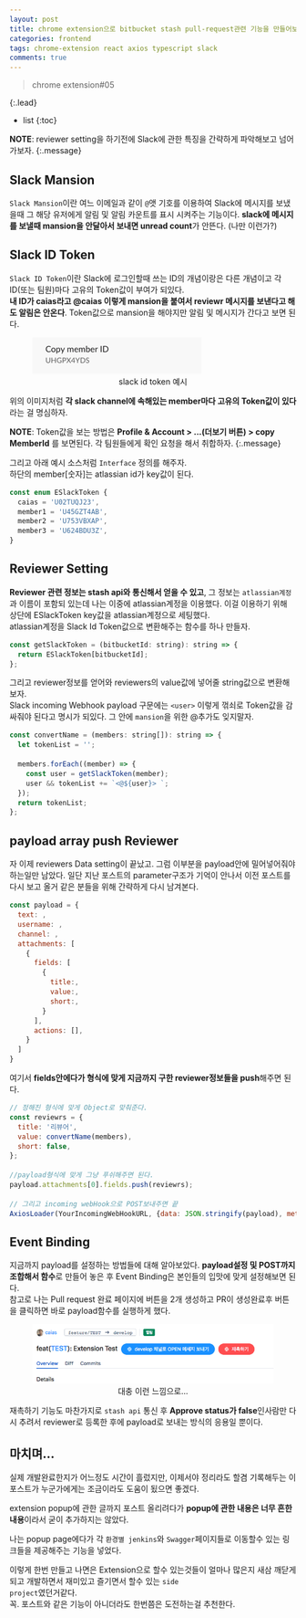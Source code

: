 ```yaml
---
layout: post
title: chrome extension으로 bitbucket stash pull-request관련 기능을 만들어보자#5
categories: frontend
tags: chrome-extension react axios typescript slack
comments: true
---
```


> chrome extension#05

{:.lead}
* list
{:toc}

**NOTE**: reviewer setting을 하기전에 Slack에 관한 특징을 간략하게 파악해보고 넘어가보자.
{:.message}


## Slack Mansion
<code>Slack Mansion</code>이란 여느 이메일과 같이 <code>@</code>앳 기호를 이용하여 Slack에 메시지를 보냈을때 그 해당 유저에게 알림 및 알림 카운트를 표시 시켜주는 기능이다. **slack에 메시지를 보낼때 mansion을 안달아서 보내면 unread count**가 안뜬다. (나만 이런가?)

## Slack ID Token
<code>Slack ID Token</code>이란 Slack에 로그인할때 쓰는 ID의 개념이랑은 다른 개념이고 각 ID(또는 팀원)마다 고유의 Token값이 부여가 되있다.  
**내 ID가 caias라고 @caias 이렇게 mansion을 붙여서 reviewr 메시지를 보낸다고 해도 알림은 안온다**. Token값으로 mansion을 해야지만 알림 및 메시지가 간다고 보면 된다.

<figure>
  <img alt="slack message" src="/assets/img/blog/200221/slackid-min.png" />
  <figcaption align="center">slack id token 예시</figcaption>
</figure>  
  
위의 이미지처럼 **각 slack channel에 속해있는 member마다 고유의 Token값이 있다**라는 걸 명심하자.  
  
**NOTE**: Token값을 보는 방법은 **Profile & Account > ...(더보기 버튼) > copy MemberId** 를 보면된다.  각 팀원들에게 확인 요청을 해서 취합하자.
{:.message}
  
그리고 아래 예시 소스처럼 <code>Interface</code> 정의를 해주자.  
하단의 member[숫자]는 atlassian id가 key값이 된다.
  
~~~js
const enum ESlackToken {
  caias = 'U02TUQJ23',
  member1 = 'U45GZT4AB',
  member2 = 'U753VBXAP',
  member3 = 'U624BDU3Z',
}
~~~

## Reviewer Setting
**Reviewer 관련 정보는 stash api와 통신해서 얻을 수 있고**, 그 정보는 <code>atlassian계정</code>과 이름이 포함되 있는데 나는 이중에 atlassian계정을 이용했다. 이걸 이용하기 위해 상단에 ESlackToken key값을 atlassian계정으로 세팅했다.  
atlassian계정을 Slack Id Token값으로 변환해주는 함수를 하나 만들자.
  
~~~js
const getSlackToken = (bitbucketId: string): string => {
  return ESlackToken[bitbucketId];
};
~~~
  
그리고 reviewer정보를 얻어와 reviewers의 value값에 넣어줄 string값으로 변환해보자.  
Slack incoming Webhook payload 구문에는 `<user>` 이렇게 꺾쇠로 Token값을 감싸줘야 된다고 명시가 되있다. 그 안에 <code>mansion</code>을 위한 @추가도 잊지말자.
  
~~~js
const convertName = (members: string[]): string => {
  let tokenList = '';

  members.forEach((member) => {
    const user = getSlackToken(member);
    user && tokenList += `<@${user}> `;
  });
  return tokenList;
};
~~~

## payload array push Reviewer
자 이제 reviewers Data setting이 끝났고. 그럼 이부분을 payload안에 밀어넣어줘야 하는일만 남았다. 일단 지난 포스트의 parameter구조가 기억이 안나서 이전 포스트를 다시 보고 올거 같은 분들을 위해 간략하게 다시 남겨본다.  
~~~js
const payload = {
  text: ,
  username: ,
  channel: ,
  attachments: [
    {
      fields: [
        {
          title:,
          value:,
          short:,
        }
      ],
      actions: [],
    }
  ]
}
~~~

여기서 **fields안에다가 형식에 맞게 지금까지 구한 reviewer정보들을 push**해주면 된다.
  
~~~js
// 정해진 형식에 맞게 Object로 맞춰준다.
const reviewrs = {
  title: '리뷰어',
  value: convertName(members),
  short: false,
};

//payload형식에 맞게 그냥 푸쉬해주면 된다.
payload.attachments[0].fields.push(reviewrs);

// 그리고 incoming webHook으로 POST보내주면 끝
AxiosLoader(YourIncomingWebHookURL, {data: JSON.stringify(payload), method: 'post'});
~~~

## Event Binding
지금까지 payload를 설정하는 방법들에 대해 알아보았다. **payload설정 및 POST까지 조합해서 함수**로 만들어 놓은 후 Event Binding은 본인들의 입맛에 맞게 설정해보면 된다.  
참고로 나는 Pull request 완료 페이지에 버튼을 2개 생성하고 PR이 생성완료후 버튼을 클릭하면 바로 payload함수를 실행하게 했다.  

<figure>
  <img alt="slack message" src="/assets/img/blog/200221/pr-complete-min.png" />
  <figcaption align="center">대충 이런 느낌으로...</figcaption>
</figure>  
  
재촉하기 기능도 마찬가지로 <code>stash api</code> 통신 후 **Approve status가 false**인사람만 다시 추려서 reviewer로 등록한 후에 payload로 보내는 방식의 응용일 뿐이다.

## 마치며...
실제 개발완료한지가 어느정도 시간이 흘렀지만, 이제서야 정리라도 할겸 기록해두는 이 포스트가 누군가에게는 조금이라도 도움이 됬으면 좋겠다.  

extension popup에 관한 글까지 포스트 올리려다가 **popup에 관한 내용은 너무 흔한 내용**이라서 굳이 추가하지는 않았다.  

나는 popup page에다가 각 <code>환경별 jenkins</code>와 <code>Swagger</code>페이지들로 이동할수 있는 링크들을 제공해주는 기능을 넣었다.  

이렇게 한번 만들고 나면은 Extension으로 할수 있는것들이 얼마나 많은지 새삼 깨닫게 되고 개발하면서 재미있고 즐기면서 할수 있는 <code>side project</code>였던거같다.  
꼭. 포스트와 같은 기능이 아니더라도 한번쯤은 도전하는걸 추천한다.